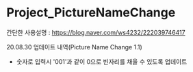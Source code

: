 # Project_PictureNameChange
간단한 사용설명 : https://blog.naver.com/ws4232/222039746417

20.08.30 업데이트 내역(Picture Name Change 1.1)
- 숫자로 입력시 '001'과 같이 0으로 빈자리를 채울 수 있도록 업데이트

